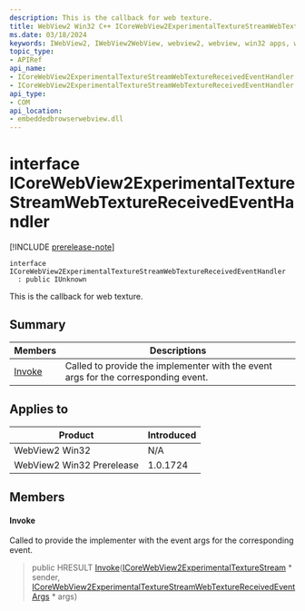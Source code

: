```yaml
---
description: This is the callback for web texture.
title: WebView2 Win32 C++ ICoreWebView2ExperimentalTextureStreamWebTextureReceivedEventHandler
ms.date: 03/18/2024
keywords: IWebView2, IWebView2WebView, webview2, webview, win32 apps, win32, edge, ICoreWebView2, ICoreWebView2Controller, browser control, edge html, ICoreWebView2ExperimentalTextureStreamWebTextureReceivedEventHandler
topic_type: 
- APIRef
api_name:
- ICoreWebView2ExperimentalTextureStreamWebTextureReceivedEventHandler
- ICoreWebView2ExperimentalTextureStreamWebTextureReceivedEventHandler.Invoke
api_type:
- COM
api_location:
- embeddedbrowserwebview.dll
---
```


# interface ICoreWebView2ExperimentalTextureStreamWebTextureReceivedEventHandler

[!INCLUDE [prerelease-note](../includes/prerelease-note.md)]

```
interface ICoreWebView2ExperimentalTextureStreamWebTextureReceivedEventHandler
  : public IUnknown
```

This is the callback for web texture.

## Summary

 Members                        | Descriptions
--------------------------------|---------------------------------------------
[Invoke](#invoke) | Called to provide the implementer with the event args for the corresponding event.

## Applies to

Product                         | Introduced
--------------------------------|---------------------------------------------
WebView2 Win32            |    N/A
WebView2 Win32 Prerelease |    1.0.1724

## Members

#### Invoke

Called to provide the implementer with the event args for the corresponding event.

> public HRESULT [Invoke](#invoke)([ICoreWebView2ExperimentalTextureStream](icorewebview2experimentaltexturestream.md#icorewebview2experimentaltexturestream) * sender, [ICoreWebView2ExperimentalTextureStreamWebTextureReceivedEventArgs](icorewebview2experimentaltexturestreamwebtexturereceivedeventargs.md#icorewebview2experimentaltexturestreamwebtexturereceivedeventargs) * args)

